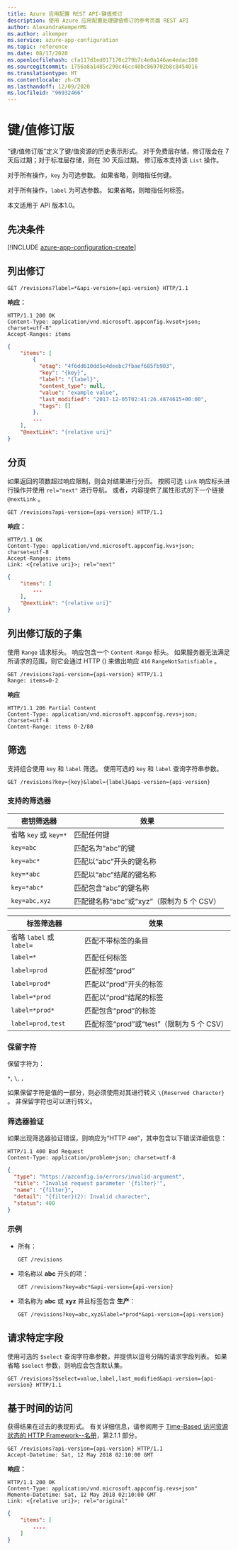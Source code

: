 ```yaml
---
title: Azure 应用配置 REST API-键值修订
description: 使用 Azure 应用配置处理键值修订的参考页面 REST API
author: AlexandraKemperMS
ms.author: alkemper
ms.service: azure-app-configuration
ms.topic: reference
ms.date: 08/17/2020
ms.openlocfilehash: cfa117d1ed017170c279b7c4e0a146ae4edac108
ms.sourcegitcommit: 1756a8a1485c290c46cc40bc869702b8c8454016
ms.translationtype: MT
ms.contentlocale: zh-CN
ms.lasthandoff: 12/09/2020
ms.locfileid: "96932466"
---
```

# <a name="key-value-revisions"></a>键/值修订版

“键/值修订版”定义了键/值资源的历史表示形式。 对于免费层存储，修订版会在 7 天后过期；对于标准层存储，则在 30 天后过期。 修订版本支持该 `List` 操作。

对于所有操作，``key`` 为可选参数。 如果省略，则暗指任何键。

对于所有操作，``label`` 为可选参数。 如果省略，则暗指任何标签。

本文适用于 API 版本1.0。

## <a name="prerequisites"></a>先决条件

[!INCLUDE [azure-app-configuration-create](../../includes/azure-app-configuration-rest-api-prereqs.md)]

## <a name="list-revisions"></a>列出修订

```http
GET /revisions?label=*&api-version={api-version} HTTP/1.1
```

**响应：**

```http
HTTP/1.1 200 OK
Content-Type: application/vnd.microsoft.appconfig.kvset+json; charset=utf-8"
Accept-Ranges: items
```

```json
{
    "items": [
        {
          "etag": "4f6dd610dd5e4deebc7fbaef685fb903",
          "key": "{key}",
          "label": "{label}",
          "content_type": null,
          "value": "example value",
          "last_modified": "2017-12-05T02:41:26.4874615+00:00",
          "tags": []
        },
        ...
    ],
    "@nextLink": "{relative uri}"
}
```

## <a name="pagination"></a>分页

如果返回的项数超过响应限制，则会对结果进行分页。 按照可选 ``Link`` 响应标头进行操作并使用 ``rel="next"`` 进行导航。 或者，内容提供了属性形式的下一个链接 ``@nextLink`` 。

```http
GET /revisions?api-version={api-version} HTTP/1.1
```

**响应：**

```http
HTTP/1.1 OK
Content-Type: application/vnd.microsoft.appconfig.kvs+json; charset=utf-8
Accept-Ranges: items
Link: <{relative uri}>; rel="next"
```

```json
{
    "items": [
        ...
    ],
    "@nextLink": "{relative uri}"
}
```

## <a name="list-subset-of-revisions"></a>列出修订版的子集

使用 `Range` 请求标头。 响应包含一个 `Content-Range` 标头。 如果服务器无法满足所请求的范围，则它会通过 HTTP () 来做出响应 `416` `RangeNotSatisfiable` 。

```http
GET /revisions?api-version={api-version} HTTP/1.1
Range: items=0-2
```

**响应**

```http
HTTP/1.1 206 Partial Content
Content-Type: application/vnd.microsoft.appconfig.revs+json; charset=utf-8
Content-Range: items 0-2/80
```

## <a name="filtering"></a>筛选

支持组合使用 `key` 和 `label` 筛选。
使用可选的 `key` 和 `label` 查询字符串参数。

```http
GET /revisions?key={key}&label={label}&api-version={api-version}
```

### <a name="supported-filters"></a>支持的筛选器

|密钥筛选器|效果|
|--|--|
|省略 `key` 或 `key=*`|匹配任何键|
|`key=abc`|匹配名为“abc”的键|
|`key=abc*`|匹配以“abc”开头的键名称|
|`key=*abc`|匹配以“abc”结尾的键名称|
|`key=*abc*`|匹配包含“abc”的键名称|
|`key=abc,xyz`|匹配键名称“abc”或“xyz”（限制为 5 个 CSV） |

|标签筛选器|效果|
|--|--|
|省略 `label` 或 `label=`|匹配不带标签的条目|
|`label=*`|匹配任何标签|
|`label=prod`|匹配标签“prod”|
|`label=prod*`|匹配以“prod”开头的标签|
|`label=*prod`|匹配以“prod”结尾的标签|
|`label=*prod*`|匹配包含“prod”的标签|
|`label=prod,test`|匹配标签“prod”或“test”（限制为 5 个 CSV）|

### <a name="reserved-characters"></a>保留字符

保留字符为：

`*`, `\`, `,`

如果保留字符是值的一部分，则必须使用对其进行转义 `\{Reserved Character}` 。 非保留字符也可以进行转义。

### <a name="filter-validation"></a>筛选器验证

如果出现筛选器验证错误，则响应为“HTTP `400`”，其中包含以下错误详细信息：

```http
HTTP/1.1 400 Bad Request
Content-Type: application/problem+json; charset=utf-8
```

```json
{
  "type": "https://azconfig.io/errors/invalid-argument",
  "title": "Invalid request parameter '{filter}'",
  "name": "{filter}",
  "detail": "{filter}(2): Invalid character",
  "status": 400
}
```

### <a name="examples"></a>示例

- 所有：

    ```http
    GET /revisions
    ```

- 项名称以 **abc** 开头的项：

    ```http
    GET /revisions?key=abc*&api-version={api-version}
    ```

- 项名称为 **abc** 或 **xyz** 并且标签包含 **生产**：

    ```http
    GET /revisions?key=abc,xyz&label=*prod*&api-version={api-version}
    ```

## <a name="request-specific-fields"></a>请求特定字段

使用可选的 `$select` 查询字符串参数，并提供以逗号分隔的请求字段列表。 如果省略 `$select` 参数，则响应会包含默认集。

```http
GET /revisions?$select=value,label,last_modified&api-version={api-version} HTTP/1.1
```

## <a name="time-based-access"></a>基于时间的访问

获得结果在过去的表现形式。 有关详细信息，请参阅用于 [Time-Based 访问资源状态的 HTTP Framework--名册](https://tools.ietf.org/html/rfc7089#section-2.1)，第2.1.1 部分。

```http
GET /revisions?api-version={api-version} HTTP/1.1
Accept-Datetime: Sat, 12 May 2018 02:10:00 GMT
```

**响应：**

```http
HTTP/1.1 200 OK
Content-Type: application/vnd.microsoft.appconfig.revs+json"
Memento-Datetime: Sat, 12 May 2018 02:10:00 GMT
Link: <{relative uri}>; rel="original"
```

```json
{
    "items": [
        ....
    ]
}
```
